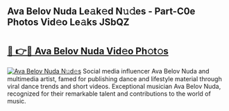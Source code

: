 ## Ava Belov Nuda Le𝚊k𝚎d N𝚞𝚍es - Part-C0e Photos Vid𝚎o Le𝚊ks JSbQZ

# <h2><a href="http://fbf87fy.evod.top/?m=Ava+Belov+Nuda">🔗 👉🔴 Ava Belov Nuda Vid𝚎o Ph𝚘t𝚘s</a></h2>

[![Ava Belov Nuda N𝚞d𝚎s](https://i.imgur.com/8V9OHl7.gif)](http://fbf87fy.evod.top/?m=Ava+Belov+Nuda)
Social media influencer Ava Belov Nuda and multimedia artist, famed for publishing dance and lifestyle material through viral dance trends and short videos. Exceptional musician Ava Belov Nuda, recognized for their remarkable talent and contributions to the world of music. 
